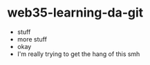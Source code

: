 # web35-learning-da-git

- stuff
- more stuff
- okay
- I'm really trying to get the hang of this smh